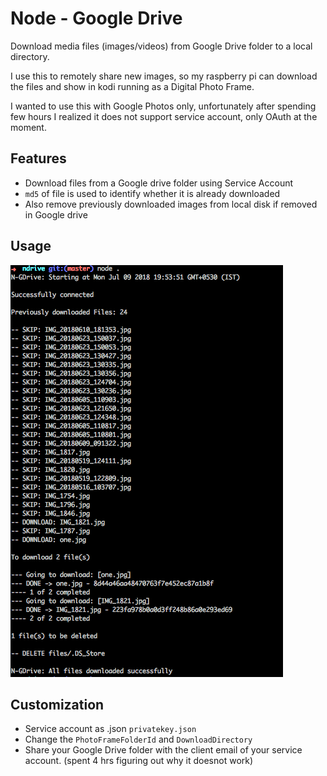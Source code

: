 # Node - Google Drive

Download media files (images/videos) from Google Drive folder to a local directory. 

I use this to remotely share new images, so my raspberry pi can download the files and show in kodi running as a Digital Photo Frame.

I wanted to use this with Google Photos only, unfortunately after spending few hours I realized it does not support service account, only OAuth at the moment.

## Features

 * Download files from a Google drive folder using Service Account
 * `md5` of file is used to identify whether it is already downloaded
 * Also remove previously downloaded images from local disk if removed in Google drive


## Usage

![sceenshot](screenshot.png)

## Customization

 * Service account as .json `privatekey.json`
 * Change the `PhotoFrameFolderId` and `DownloadDirectory`
 * Share your Google Drive folder with the client email of your service account. (spent 4 hrs figuring out why it doesnot work)